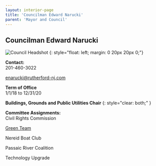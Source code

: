 ```yaml
---
layout: interior-page
title: 'Councilman Edward Narucki'
parent: 'Mayor and Council'
---
```


## Councilman Edward Narucki

![Council Headshot](../EdNarucki.png)
{: style="float: left; margin: 0 20px 20px 0;"}


**Contact:**  
201-460-3022

enarucki@rutherford-nj.com

**Term of Office**  
1/1/18 to 12/31/20

**Buildings, Grounds and Public Utilities Chair**
{: style="clear: both;" }

**Committee Assignments:**  
Civil Rights Commission

[Green Team](/committees/green-team/) 

Nereid Boat Club

Passaic River Coalition    

Technology Upgrade
